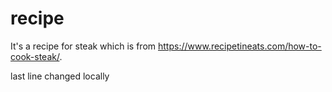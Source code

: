 # recipe
It's a recipe for steak which is from https://www.recipetineats.com/how-to-cook-steak/.

last line changed locally